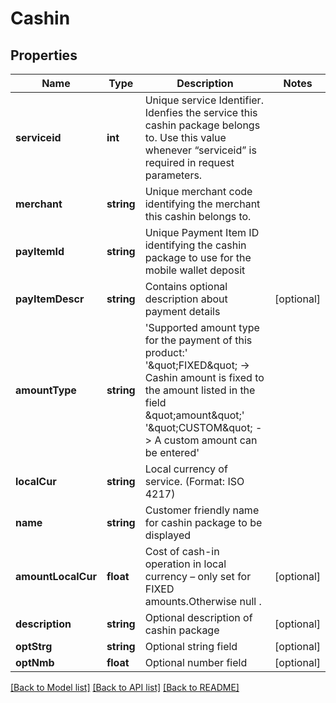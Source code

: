 # Cashin

## Properties
Name | Type | Description | Notes
------------ | ------------- | ------------- | -------------
**serviceid** | **int** | Unique  service Identifier. Idenfies the service this cashin package belongs to. Use this value whenever “serviceid” is required in request parameters. | 
**merchant** | **string** | Unique  merchant code identifying the merchant this cashin belongs to. | 
**payItemId** | **string** | Unique  Payment Item ID identifying the cashin package to use for the mobile wallet deposit | 
**payItemDescr** | **string** | Contains optional description about payment details | [optional] 
**amountType** | **string** | &#x27;Supported amount type for the payment of this product:&#x27; &#x27;\&quot;FIXED\&quot; -&gt; Cashin amount is fixed to the amount listed in the field \&quot;amount\&quot;&#x27; &#x27;\&quot;CUSTOM\&quot; -&gt; A custom amount can be entered&#x27; | 
**localCur** | **string** | Local currency of service. (Format: ISO 4217) | 
**name** | **string** | Customer friendly name for cashin package to be displayed | 
**amountLocalCur** | **float** | Cost of cash-in operation in local currency – only set for FIXED amounts.Otherwise null . | [optional] 
**description** | **string** | Optional description of cashin package | [optional] 
**optStrg** | **string** | Optional string field | [optional] 
**optNmb** | **float** | Optional number field | [optional] 

[[Back to Model list]](../../README.md#documentation-for-models) [[Back to API list]](../../README.md#documentation-for-api-endpoints) [[Back to README]](../../README.md)


